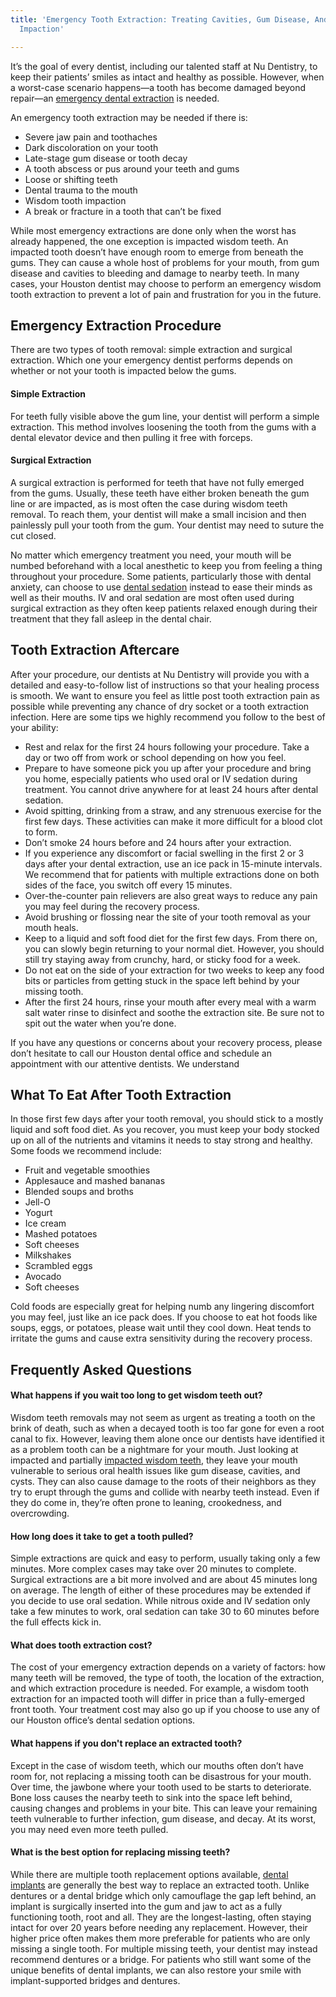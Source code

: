 ```yaml
---
title: 'Emergency Tooth Extraction: Treating Cavities, Gum Disease, And Wisdom Tooth
  Impaction'

---
```

It’s the goal of every dentist, including our talented staff at Nu Dentistry, to keep their patients’ smiles as intact and healthy as possible. However, when a worst-case scenario happens—a tooth has become damaged beyond repair—an [emergency dental extraction](https://www.nudentistry.com/houston-tx/emergency-dentistry/tooth-extraction/) is needed.

An emergency tooth extraction may be needed if there is:

* Severe jaw pain and toothaches
* Dark discoloration on your tooth
* Late-stage gum disease or tooth decay
* A tooth abscess or pus around your teeth and gums
* Loose or shifting teeth
* Dental trauma to the mouth
* Wisdom tooth impaction
* A break or fracture in a tooth that can’t be fixed

While most emergency extractions are done only when the worst has already happened, the one exception is impacted wisdom teeth. An impacted tooth doesn’t have enough room to emerge from beneath the gums. They can cause a whole host of problems for your mouth, from gum disease and cavities to bleeding and damage to nearby teeth. In many cases, your Houston dentist may choose to perform an emergency wisdom tooth extraction to prevent a lot of pain and frustration for you in the future.

## Emergency Extraction Procedure

There are two types of tooth removal: simple extraction and surgical extraction. Which one your emergency dentist performs depends on whether or not your tooth is impacted below the gums.

#### Simple Extraction

For teeth fully visible above the gum line, your dentist will perform a simple extraction. This method involves loosening the tooth from the gums with a dental elevator device and then pulling it free with forceps.

#### Surgical Extraction

A surgical extraction is performed for teeth that have not fully emerged from the gums. Usually, these teeth have either broken beneath the gum line or are impacted, as is most often the case during wisdom teeth removal. To reach them, your dentist will make a small incision and then painlessly pull your tooth from the gum. Your dentist may need to suture the cut closed.

No matter which emergency treatment you need, your mouth will be numbed beforehand with a local anesthetic to keep you from feeling a thing throughout your procedure. Some patients, particularly those with dental anxiety, can choose to use [dental sedation](https://www.nudentistry.com/houston-tx/specialty-dentistry/sedation-dentistry/) instead to ease their minds as well as their mouths. IV and oral sedation are most often used during surgical extraction as they often keep patients relaxed enough during their treatment that they fall asleep in the dental chair.

## Tooth Extraction Aftercare

After your procedure, our dentists at Nu Dentistry will provide you with a detailed and easy-to-follow list of instructions so that your healing process is smooth. We want to ensure you feel as little post tooth extraction pain as possible while preventing any chance of dry socket or a tooth extraction infection. Here are some tips we highly recommend you follow to the best of your ability:

* Rest and relax for the first 24 hours following your procedure. Take a day or two off from work or school depending on how you feel.
* Prepare to have someone pick you up after your procedure and bring you home, especially patients who used oral or IV sedation during treatment. You cannot drive anywhere for at least 24 hours after dental sedation.
* Avoid spitting, drinking from a straw, and any strenuous exercise for the first few days. These activities can make it more difficult for a blood clot to form.
* Don’t smoke 24 hours before and 24 hours after your extraction.
* If you experience any discomfort or facial swelling in the first 2 or 3 days after your dental extraction, use an ice pack in 15-minute intervals. We recommend that for patients with multiple extractions done on both sides of the face, you switch off every 15 minutes.
* Over-the-counter pain relievers are also great ways to reduce any pain you may feel during the recovery process.
* Avoid brushing or flossing near the site of your tooth removal as your mouth heals.
* Keep to a liquid and soft food diet for the first few days. From there on, you can slowly begin returning to your normal diet. However, you should still try staying away from crunchy, hard, or sticky food for a week.
* Do not eat on the side of your extraction for two weeks to keep any food bits or particles from getting stuck in the space left behind by your missing tooth.
* After the first 24 hours, rinse your mouth after every meal with a warm salt water rinse to disinfect and soothe the extraction site. Be sure not to spit out the water when you’re done.

If you have any questions or concerns about your recovery process, please don’t hesitate to call our Houston dental office and schedule an appointment with our attentive dentists. We understand

## What To Eat After Tooth Extraction

In those first few days after your tooth removal, you should stick to a mostly liquid and soft food diet. As you recover, you must keep your body stocked up on all of the nutrients and vitamins it needs to stay strong and healthy. Some foods we recommend include:

* Fruit and vegetable smoothies
* Applesauce and mashed bananas
* Blended soups and broths
* Jell-O
* Yogurt
* Ice cream
* Mashed potatoes
* Soft cheeses
* Milkshakes
* Scrambled eggs
* Avocado
* Soft cheeses

Cold foods are especially great for helping numb any lingering discomfort you may feel, just like an ice pack does. If you choose to eat hot foods like soups, eggs, or potatoes, please wait until they cool down. Heat tends to irritate the gums and cause extra sensitivity during the recovery process.

## Frequently Asked Questions

#### What happens if you wait too long to get wisdom teeth out?

Wisdom teeth removals may not seem as urgent as treating a tooth on the brink of death, such as when a decayed tooth is too far gone for even a root canal to fix. However, leaving them alone once our dentists have identified it as a problem tooth can be a nightmare for your mouth. Just looking at impacted and partially [impacted wisdom teeth](https://www.colgate.com/en-us/oral-health/wisdom-teeth/impacted-tooth), they leave your mouth vulnerable to serious oral health issues like gum disease, cavities, and cysts. They can also cause damage to the roots of their neighbors as they try to erupt through the gums and collide with nearby teeth instead. Even if they do come in, they’re often prone to leaning, crookedness, and overcrowding.

#### How long does it take to get a tooth pulled?

Simple extractions are quick and easy to perform, usually taking only a few minutes. More complex cases may take over 20 minutes to complete. Surgical extractions are a bit more involved and are about 45 minutes long on average. The length of either of these procedures may be extended if you decide to use oral sedation. While nitrous oxide and IV sedation only take a few minutes to work, oral sedation can take 30 to 60 minutes before the full effects kick in.

#### What does tooth extraction cost?

The cost of your emergency extraction depends on a variety of factors: how many teeth will be removed, the type of tooth, the location of the extraction, and which extraction procedure is needed. For example, a wisdom tooth extraction for an impacted tooth will differ in price than a fully-emerged front tooth. Your treatment cost may also go up if you choose to use any of our Houston office’s dental sedation options.

#### What happens if you don't replace an extracted tooth?

Except in the case of wisdom teeth, which our mouths often don’t have room for, not replacing a missing tooth can be disastrous for your mouth. Over time, the jawbone where your tooth used to be starts to deteriorate. Bone loss causes the nearby teeth to sink into the space left behind, causing changes and problems in your bite. This can leave your remaining teeth vulnerable to further infection, gum disease, and decay. At its worst, you may need even more teeth pulled.

#### What is the best option for replacing missing teeth?

While there are multiple tooth replacement options available, [dental implants](https://www.nudentistry.com/houston-tx/restorative-dentistry/dental-implants/) are generally the best way to replace an extracted tooth. Unlike dentures or a dental bridge which only camouflage the gap left behind, an implant is surgically inserted into the gum and jaw to act as a fully functioning tooth, root and all. They are the longest-lasting, often staying intact for over 20 years before needing any replacement. However, their higher price often makes them more preferable for patients who are only missing a single tooth. For multiple missing teeth, your dentist may instead recommend dentures or a bridge. For patients who still want some of the unique benefits of dental implants, we can also restore your smile with implant-supported bridges and dentures.